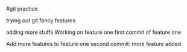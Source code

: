 #git practice


trying out git fancy features

adding more stuffs
Working on feature one
first commit of feature one

Add more features to feature one
second commit: more feature added
